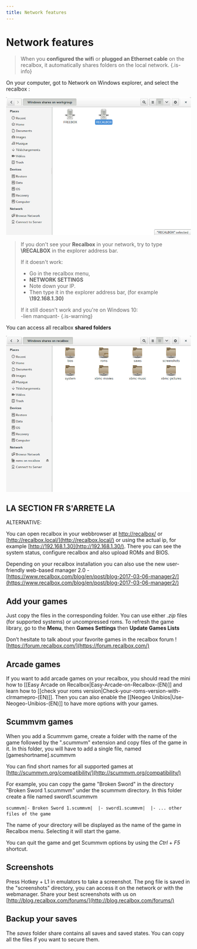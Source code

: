 ```yaml
---
title: Network features
---
```


# Network features


>When you **configured the wifi** or **plugged an Ethernet cable** on the recalbox, it automatically shares folders on the local network. 
{.is-info}

On your computer, got to Network on Windows explorer, and select the recalbox :

![](./recalbox-network1.jpg)


>If you don't see your **Recalbox** in your network, try to type **\\RECALBOX** in the explorer address bar. 
>
>If it doesn't work:
>
>* Go in the recalbox menu, 
>* **NETWORK SETTINGS**
>* Note down your IP. 
>* Then type it in the explorer address bar,  \(for example **\\192.168.1.30\)**
>
>If it still doesn't work and you're on Windows 10:  
>-lien manquant-
{.is-warning}

You can access all recalbox **shared folders** 

![](./recalbox-network2.jpg)

## ​LA SECTION FR S'ARRETE LA



ALTERNATIVE:

You can open recalbox in your webbrowser at [http://recalbox/](http://recalbox/) or [http://recalbox.local/](http://recalbox.local/) or using the actual ip, for example [http://192.168.1.30](http://192.168.1.30/). There you can see the system status, configure recalbox and also upload ROMs and BIOS.

Depending on your recalbox installation you can also use the new user-friendly web-based manager 2.0 - [https://www.recalbox.com/blog/en/post/blog-2017-03-06-manager2/](https://www.recalbox.com/blog/en/post/blog-2017-03-06-manager2/)​

## Add your games

Just copy the files in the corresponding folder. You can use either _.zip_ files \(for supported systems\) or uncompressed roms. To refresh the game library, go to the **Menu**, then **Games Settings** then **Update Games Lists**

Don’t hesitate to talk about your favorite games in the recalbox forum ! [https://forum.recalbox.com/](https://forum.recalbox.com/)

## Arcade games

​If you want to add arcade games on your recalbox, you should read the mini how to \[\[Easy Arcade on Recalbox\|Easy-Arcade-on-Recalbox-\(EN\)\]\] and learn how to \[\[check your roms version\|Check-your-roms-version-with-clrmamepro-\(EN\)\]\]. Then you can also enable the \[\[Neogeo Unibios\|Use-Neogeo-Unibios-\(EN\)\]\] to have more options with your games.

## Scummvm games

When you add a Scummvm game, create a folder with the name of the game followed by the ".scummvm" extension and copy files of the game in it. In this folder, you will have to add a single file, named \[gameshortname\].scummvm

You can find short names for all supported games at [http://scummvm.org/compatibility/](http://scummvm.org/compatibility/)​

For example, you can copy the game "Broken Sword" in the directory "Broken Sword 1.scummvm" under the scummvm directory. In this folder create a file named sword1.scummvm

```text
scummvm|- Broken Sword 1.scummvm|  |- sword1.scummvm|  |- ... other files of the game
```

The name of your directory will be displayed as the name of the game in Recalbox menu. Selecting it will start the game.

You can quit the game and get Scummvm options by using the _Ctrl_ + _F5_ shortcut.

## Screenshots

Press Hotkey + L1 in emulators to take a screenshot. The png file is saved in the "screenshots" directory, you can access it on the network or with the webmanager. Share your best screenshots with us on [http://blog.recalbox.com/forums/](http://blog.recalbox.com/forums/)​

## Backup your saves

The _saves_ folder share contains all saves and saved states. You can copy all the files if you want to secure them.

